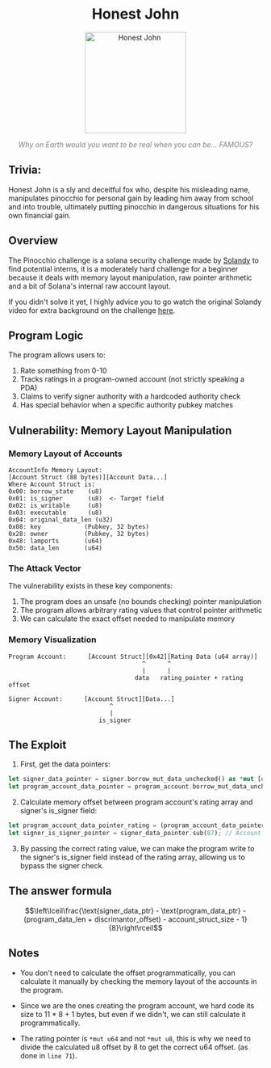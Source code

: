 <h1 align="center">
  Honest John
</h1>

<p align="center">
  <img src="https://www.cornel1801.com/disney/Pinocchio-1940/Honest_John.jpg" alt="Honest John" width="200">
</p>

<p align="center">
  <i><span style="color: gray">Why on Earth would you want to be real when you can be... FAMOUS?</span></i>
</p>

## Trivia:
Honest John is a sly and deceitful fox who, despite his misleading name, manipulates pinocchio for personal gain by leading him away from school and into trouble, ultimately putting pinocchio in dangerous situations for his own financial gain.

## Overview
The Pinocchio challenge is a solana security challenge made by [Solandy](https://www.youtube.com/@Solandy) to find potential interns, it is a moderately hard challenge for a beginner because it deals with memory layout manipulation, raw pointer arithmetic and a bit of Solana's internal raw account layout.

If you didn't solve it yet, I highly advice you to go watch the original Solandy video for extra background on the challenge [here](https://www.youtube.com/watch?v=QrIhST0s6qg).

## Program Logic
The program allows users to:
1. Rate something from 0-10
2. Tracks ratings in a program-owned account (not strictly speaking a PDA)
3. Claims to verify signer authority with a hardcoded authority check
4. Has special behavior when a specific authority pubkey matches

## Vulnerability: Memory Layout Manipulation

### Memory Layout of Accounts
```
AccountInfo Memory Layout:
[Account Struct (88 bytes)][Account Data...]
Where Account Struct is:
0x00: borrow_state    (u8)
0x01: is_signer       (u8)  <- Target field
0x02: is_writable     (u8)
0x03: executable      (u8)
0x04: original_data_len (u32)
0x08: key            (Pubkey, 32 bytes)
0x28: owner          (Pubkey, 32 bytes)
0x48: lamports       (u64)
0x50: data_len       (u64)
```

### The Attack Vector

The vulnerability exists in these key components:

1. The program does an unsafe (no bounds checking) pointer manipulation
2. The program allows arbitrary rating values that control pointer arithmetic
3. We can calculate the exact offset needed to manipulate memory

### Memory Visualization
```
Program Account:      [Account Struct][0x42][Rating Data (u64 array)]
                                     ^      ^
                                     |      |
                                   data   rating_pointer + rating offset

Signer Account:      [Account Struct][Data...]
                            ^
                            |
                         is_signer
```

## The Exploit

1. First, get the data pointers:
```rust
let signer_data_pointer = signer.borrow_mut_data_unchecked() as *mut [u8] as *mut u8;
let program_account_data_pointer = program_account.borrow_mut_data_unchecked() as *mut [u8] as *mut u8;
```

2. Calculate memory offset between program account's rating array and signer's is_signer field:
```rust
let program_account_data_pointer_rating = (program_account_data_pointer as *mut u64).add(1);
let signer_is_signer_pointer = signer_data_pointer.sub(87); // Account size - 1 to reach is_signer
```

3. By passing the correct rating value, we can make the program write to the signer's is_signer field instead of the rating array, allowing us to bypass the signer check.

## The answer formula

$$\left\lceil\frac{\text{signer_data_ptr} - \text{program_data_ptr} - (program_data_len + discrimantor_offset) - account_struct_size - 1}{8}\right\rceil$$

## Notes

* You don't need to calculate the offset programmatically, you can calculate it manually by checking the memory layout of the accounts in the program.

* Since we are the ones creating the program account, we hard code its size to 11 * 8 + 1 bytes, but even if we didn't, we can still calculate it programmatically.

* The rating pointer is `*mut u64` and not `*mut u8`, this is why we need to divide the calculated u8 offset by 8 to get the correct u64 offset. (as done in `line 71`).
